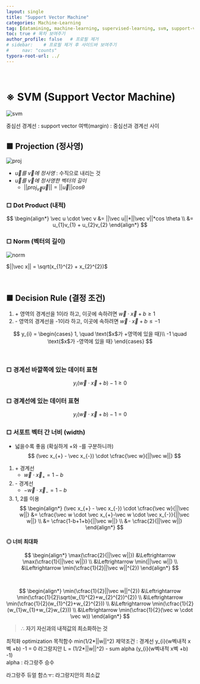 ```yaml
---
layout: single
title: "Support Vector Machine"
categories: Machine-Learning
tag: [datamining, machine-learning, supervised-learning, svm, support-vector-machine]
toc: true # 목차 보여주기
author_profile: false   # 프로필 제거
# sidebar:    # 프로필 제거 후 사이드바 보여주기
#     nav: "counts"
typora-root-url: ../
---
```

<br>

# **※ SVM (Support Vector Machine)**

![svm]({{site.url}}/images/ml/2024-04-06-ml-svm/svm.jpg)

중심선
경계선 : support vector
여백(margin) : 중심선과 경계선 사이

## ■ Projection (정사영)
![proj]({{site.url}}/images/ml/2024-04-06-ml-svm/proj.jpg)

- $\vec u를~ \vec v에~정사영$ : 수직으로 내리는 것
- $\vec u를~ \vec v에~정사영한~벡터의~길이$
  - $||proj_{\vec v} \vec u|| = ||\vec u||cos \theta$

### □ Dot Product (내적)
$$
\begin{align*}
\vec u \cdot \vec v &= ||\vec u||*||\vec v||*cos \theta \\
&= u_{1}v_{1} + u_{2}v_{2}
\end{align*}
$$

### □ Norm (벡터의 길이)

![norm]({{site.url}}/images/ml/2024-04-06-ml-svm/norm.jpg)

$||\vec x|| = \sqrt(x_{1}^{2} + x_{2}^{2})$

<br>

## ■ Decision Rule (결정 조건)
1. \+ 영역의 경계선을 1이라 하고, 이곳에 속하려면 $\vec w \cdot \vec x +b \ge 1$
2. \- 영역의 경계선을 -1이라 하고, 이곳에 속하려면 $\vec w \cdot \vec x +b \le -1$

$$
y_{i} =
\begin{cases}
1, \quad \text{$x$가 +영역에 있을 때}\\
-1 \quad \text{$x$가 -영역에 있을 때}
\end{cases}
$$

<br>

### □ 경계선 바깥쪽에 있는 데이터 표현
$$
y_{i}(\vec w \cdot \vec x +b) -1 \ge 0
$$

### □ 경계선에 있는 데이터 표현
$$
y_{i}(\vec w \cdot \vec x +b) -1 = 0
$$

### □ 서포트 벡터 간 너비 (width)
- 넓을수록 좋음 (확실하게 +와 -를 구분하니까)
$$
(\vec x_{+} - \vec x_{-}) \cdot \cfrac{\vec w}{||\vec w||}
$$

1. \+ 경계선
   - $\vec w \cdot \vec x_{+} = 1-b$
2. \- 경계선
   - $-\vec w \cdot \vec x_{-} = 1-b$
3. 1, 2를 이용
  $$
  \begin{align*}
  (\vec x_{+} - \vec x_{-}) \cdot \cfrac{\vec w}{||\vec w||} &= \cfrac{\vec w \cdot \vec x_{+}-\vec w \cdot \vec x_{-}}{||\vec w||} \\
  &= \cfrac{1-b+1+b}{||\vec w||} \\
  &= \cfrac{2}{||\vec w||}
  \end{align*}
  $$

#### ◎ 너비 최대화
$$
\begin{align*}
\max(\cfrac{2}{||\vec w||}) &\Leftrightarrow \max(\cfrac{1}{||\vec w||}) \\
&\Leftrightarrow \min(||\vec w||) \\
&\Leftrightarrow \min(\cfrac{1}{2}||\vec w||^{2})
\end{align*}
$$

<br>

$$
\begin{align*}
\min(\cfrac{1}{2}||\vec w||^{2}) &\Leftrightarrow \min(\cfrac{1}{2}\sqrt(w_{1}^{2}+w_{2}^{2})^{2}) \\
&\Leftrightarrow \min(\cfrac{1}{2}(w_{1}^{2}+w_{2}^{2})) \\
&\Leftrightarrow \min(\cfrac{1}{2}(w_{1}w_{1}+w_{2}w_{2})) \\
&\Leftrightarrow \min(\cfrac{1}{2}(\vec w \cdot \vec w))
\end{align*}
$$

> ∴ **자기 자신과의 내적값의 최소화하는 것**



최적화 optimization
목적함수 min(1/2*||w||^2)
제약조건 : 경계선 y_{i}(w벡내적 x벡 +b) -1 = 0
라그랑지안
L = (1/2*||w||^2) - sum alpha (y_{i}(w벡내적 x벡 +b) -1)\
alpha : 라그랑주 승수

라그랑주 듀얼 함스ㅜ: 라그랑지안의 최소값